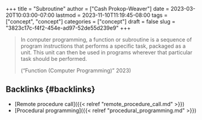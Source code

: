 +++
title = "Subroutine"
author = ["Cash Prokop-Weaver"]
date = 2023-03-20T10:03:00-07:00
lastmod = 2023-11-10T11:19:45-08:00
tags = ["concept", "concept"]
categories = ["concept"]
draft = false
slug = "3823c17c-f4f2-454e-ad97-52de55d239e9"
+++

> In computer programming, a function or subroutine is a sequence of program instructions that performs a specific task, packaged as a unit. This unit can then be used in programs wherever that particular task should be performed.
>
> (“Function (Computer Programming)” 2023)


## Backlinks {#backlinks}

-   [Remote procedure call]({{< relref "remote_procedure_call.md" >}})
-   [Procedural programming]({{< relref "procedural_programming.md" >}})
